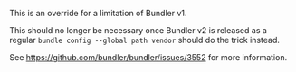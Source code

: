 This is an override for a limitation of Bundler v1.

This should no longer be necessary once Bundler v2 is released as a regular
`bundle config --global path vendor` should do the trick instead.

See https://github.com/bundler/bundler/issues/3552 for more information.
